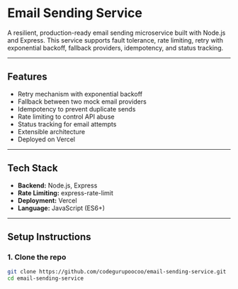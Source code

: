 #  Email Sending Service

A resilient, production-ready email sending microservice built with Node.js and Express. This service supports fault tolerance, rate limiting, retry with exponential backoff, fallback providers, idempotency, and status tracking.

---

##  Features

-  Retry mechanism with exponential backoff
-  Fallback between two mock email providers
- Idempotency to prevent duplicate sends
-  Rate limiting to control API abuse
-  Status tracking for email attempts
-  Extensible architecture
-  Deployed on Vercel

---

##  Tech Stack

- **Backend:** Node.js, Express
- **Rate Limiting:** express-rate-limit
- **Deployment:** Vercel
- **Language:** JavaScript (ES6+)

---

##  Setup Instructions

### 1. Clone the repo

```bash
git clone https://github.com/codegurupoocoo/email-sending-service.git
cd email-sending-service
